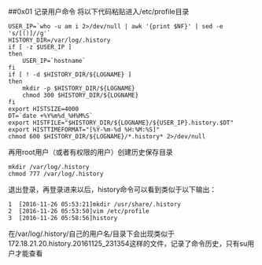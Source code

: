 ##0x01 记录用户命令
将以下代码粘贴进入/etc/profile目录

    USER_IP=`who -u am i 2>/dev/null | awk '{print $NF}' | sed -e 's/[()]//g'`
    HISTORY_DIR=/var/log/.history
    if [ -z $USER_IP ]
    then
        USER_IP=`hostname`
    fi
    if [ ! -d $HISTORY_DIR/${LOGNAME} ]
    then
        mkdir -p $HISTORY_DIR/${LOGNAME}
        chmod 300 $HISTORY_DIR/${LOGNAME}
    fi
    export HISTSIZE=4000
    DT=`date +%Y%m%d_%H%M%S`
    export HISTFILE="$HISTORY_DIR/${LOGNAME}/${USER_IP}.history.$DT"
    export HISTTIMEFORMAT="[%Y-%m-%d %H:%M:%S]"
    chmod 600 $HISTORY_DIR/${LOGNAME}/*.history* 2>/dev/null

再用root用户（或者有权限的用户）创建历史保存目录

    mkdir /var/log/.history
    chmod 777 /var/log/.history

退出登录，再登录进来以后，history命令可以看到类似于以下输出：

    1  [2016-11-26 05:53:21]mkdir /usr/share/.history
    2  [2016-11-26 05:53:50]vim /etc/profile
    3  [2016-11-26 05:58:56]history 

在/var/log/.history/自己的用户名/目录下会出现类似于172.18.21.20.history.20161125_231354这样的文件，记录了命令历史，只有su用户才能查看

